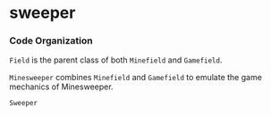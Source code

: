# sweeper

### Code Organization
`Field` is the parent class of both `Minefield` and `Gamefield`.

`Minesweeper` combines `Minefield` and `Gamefield` to emulate the game mechanics of Minesweeper. 

`Sweeper`